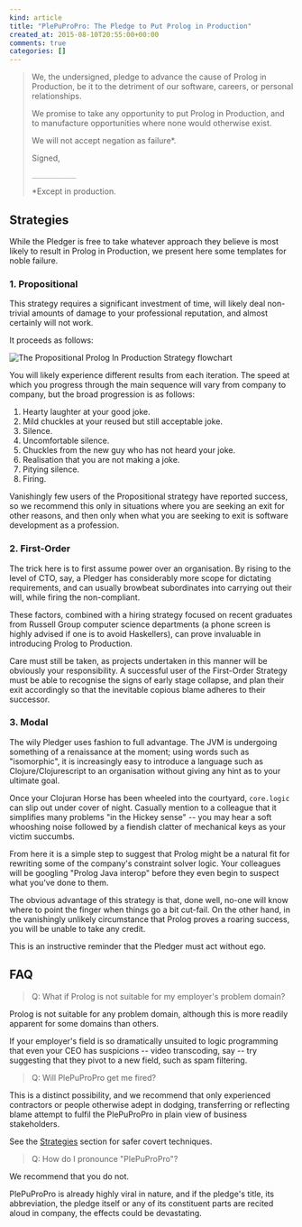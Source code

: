 ```yaml
---
kind: article
title: "PlePuProPro: The Pledge to Put Prolog in Production"
created_at: 2015-08-10T20:55:00+00:00
comments: true
categories: []
---
```


> We, the undersigned, pledge to advance the cause of Prolog in
> Production, be it to the detriment of our software, careers, or
> personal relationships.
> 
> We promise to take any opportunity to put Prolog in Production, and to
> manufacture opportunities where none would otherwise exist.
>
> We will not accept negation as failure\*.
> 
> Signed,
>
> `___________`
> 
> \*Except in production.

## Strategies

While the Pledger is free to take whatever approach they believe is most
likely to result in Prolog in Production, we present here some templates
for noble failure.

### 1. Propositional

This strategy requires a significant investment of time, will likely
deal non-trivial amounts of damage to your professional reputation, and
almost certainly will not work.

It proceeds as follows:

![The Propositional Prolog In Production Strategy
flowchart](/images/blog/016/propositional.png)

You will likely experience different results from each iteration. The
speed at which you progress through the main sequence will vary from
company to company, but the broad progression is as follows:

1. Hearty laughter at your good joke.
2. Mild chuckles at your reused but still acceptable joke.
3. Silence.
4. Uncomfortable silence.
5. Chuckles from the new guy who has not heard your joke.
6. Realisation that you are not making a joke.
7. Pitying silence.
8. Firing.

Vanishingly few users of the Propositional strategy have reported
success, so we recommend this only in situations where you are seeking
an exit for other reasons, and then only when what you are seeking to
exit is software development as a profession.

### 2. First-Order

The trick here is to first assume power over an organisation. By rising
to the level of CTO, say, a Pledger has considerably more scope for
dictating requirements, and can usually browbeat subordinates into
carrying out their will, while firing the non-compliant.

These factors, combined with a hiring strategy focused on recent
graduates from Russell Group computer science departments (a phone
screen is highly advised if one is to avoid Haskellers), can prove
invaluable in introducing Prolog to Production.

Care must still be taken, as projects undertaken in this manner will be
obviously your responsibility. A successful user of the First-Order
Strategy must be able to recognise the signs of early stage collapse,
and plan their exit accordingly so that the inevitable copious blame
adheres to their successor.

### 3. Modal

The wily Pledger uses fashion to full advantage. The JVM is undergoing
something of a renaissance at the moment; using words such as
"isomorphic", it is increasingly easy to introduce a language such as
Clojure/Clojurescript to an organisation without giving any hint as to
your ultimate goal.

Once your Clojuran Horse has been wheeled into the courtyard,
`core.logic` can slip out under cover of night. Casually mention to a
colleague that it simplifies many problems "in the Hickey sense" -- you
may hear a soft whooshing noise followed by a fiendish clatter of
mechanical keys as your victim succumbs.

From here it is a simple step to suggest that Prolog might be a natural
fit for rewriting some of the company's constraint solver logic. Your
colleagues will be googling "Prolog Java interop" before they even
begin to suspect what you've done to them.

The obvious advantage of this strategy is that, done well, no-one will
know where to point the finger when things go a bit cut-fail. On the
other hand, in the vanishingly unlikely circumstance that Prolog proves
a roaring success, you will be unable to take any credit.

This is an instructive reminder that the Pledger must act without ego.

## FAQ

> Q: What if Prolog is not suitable for my employer's problem domain?

Prolog is not suitable for any problem domain, although this is more
readily apparent for some domains than others.

If your employer's field is so dramatically unsuited to logic
programming that even your CEO has suspicions -- video transcoding, say
-- try suggesting that they pivot to a new field, such as spam
filtering.

> Q: Will PlePuProPro get me fired?

This is a distinct possibility, and we recommend that only experienced
contractors or people otherwise adept in dodging, transferring or
reflecting blame attempt to fulfil the PlePuProPro in plain view of
business stakeholders.

See the [Strategies](#strategies) section for safer covert techniques.

> Q: How do I pronounce "PlePuProPro"?

We recommend that you do not.

PlePuProPro is already highly viral in nature, and if the pledge's
title, its abbreviation, the pledge itself or any of its constituent
parts are recited aloud in company, the effects could be devastating.
